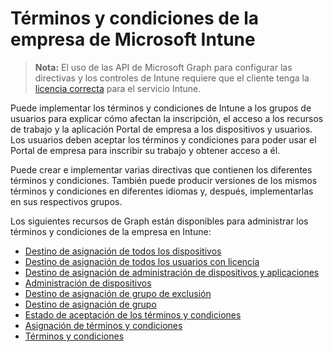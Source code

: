# <a name="company-terms-and-conditions-in-microsoft-intune"></a>Términos y condiciones de la empresa de Microsoft Intune

> **Nota:** El uso de las API de Microsoft Graph para configurar las directivas y los controles de Intune requiere que el cliente tenga la [licencia correcta](https://www.microsoft.com/es-ES/cloud-platform/microsoft-intune-pricing) para el servicio Intune.

Puede implementar los términos y condiciones de Intune a los grupos de usuarios para explicar cómo afectan la inscripción, el acceso a los recursos de trabajo y la aplicación Portal de empresa a los dispositivos y usuarios. Los usuarios deben aceptar los términos y condiciones para poder usar el Portal de empresa para inscribir su trabajo y obtener acceso a él.

Puede crear e implementar varias directivas que contienen los diferentes términos y condiciones. También puede producir versiones de los mismos términos y condiciones en diferentes idiomas y, después, implementarlas en sus respectivos grupos.

Los siguientes recursos de Graph están disponibles para administrar los términos y condiciones de la empresa en Intune:


- [Destino de asignación de todos los dispositivos](intune_companyterms_alldevicesassignmenttarget.md)
- [Destino de asignación de todos los usuarios con licencia](intune_companyterms_alllicensedusersassignmenttarget.md)
- [Destino de asignación de administración de dispositivos y aplicaciones](intune_companyterms_deviceandappmanagementassignmenttarget.md)
- [Administración de dispositivos](intune_companyterms_devicemanagement.md)
- [Destino de asignación de grupo de exclusión](intune_companyterms_exclusiongroupassignmenttarget.md)
- [Destino de asignación de grupo](intune_companyterms_groupassignmenttarget.md)
- [Estado de aceptación de los términos y condiciones](intune_companyterms_termsandconditionsacceptancestatus.md)
- [Asignación de términos y condiciones](intune_companyterms_termsandconditionsassignment.md)
- [Términos y condiciones](intune_companyterms_termsandconditions.md)

